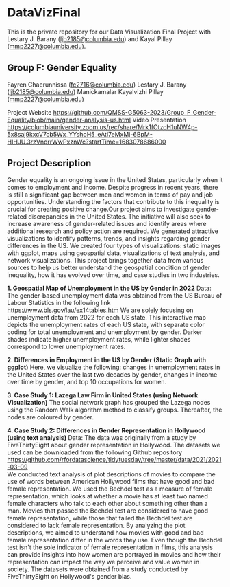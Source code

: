 # DataVizFinal
This is the private repository for our Data Visualization Final Project with Lestary J. Barany (ljb2185@columbia.edu) and Kayal Pillay (mmp2227@columbia.edu).

## Group F: Gender Equality
Fayren Chaerunnissa (fc2716@columbia.edu)
Lestary J. Barany (ljb2185@columbia.edu)
Manickamalar Kayalvizhi Pillay (mmp2227@columbia.edu)

Project Website https://github.com/QMSS-G5063-2023/Group_F_Gender-Equality/blob/main/gender-analysis-us.html
Video Presentation https://columbiauniversity.zoom.us/rec/share/Mrk1fOtzcH1uNW4p-5x8saj9kxcV7cb5Wx_YYshoH5_eAtl7eMxMj-6BpM-HIHJU.3rzVndrrWwPxznWc?startTime=1683078686000

## Project Description
Gender equality is an ongoing issue in the United States, particularly when it comes to employment and income. Despite progress in recent years, there is still a significant gap between men and women in terms of pay and job opportunities. Understanding the factors that contribute to this inequality is crucial for creating positive change.Our project aims to investigate gender-related discrepancies in the United States. The initiative will also seek to increase awareness of gender-related issues and identify areas where additional research and policy action are required. We generated attractive visualizations to identify patterns, trends, and insights regarding gender differences in the US.  We created four types of visualizations: static images with ggplot, maps using geospatial data, visualizations of text analysis, and network visualizations. This project brings together data from various sources to help us better understand the geospatial condition of gender inequality, how it has evolved over time, and case studies in two industries.

**1. Geospatial Map of Unemployment in the US by Gender in 2022**
Data: The gender-based unemployment data was obtained from the US Bureau of Labour Statistics in the following link https://www.bls.gov/lau/ex14tables.htm 
We are solely focusing on unemployment data from 2022 for each US state. This interactive map depicts the unemployment rates of each US state, with separate color coding for total unemployment and unemployment by gender. Darker shades indicate higher unemployment rates, while lighter shades correspond to lower unemployment rates.

**2. Differences in Employment in the US by Gender (Static Graph with ggplot)**
Here, we visualize the following: changes in unemployment rates in the United States over the last two decades by gender, changes in income over time by gender, and top 10 occupations for women.
 
**3. Case Study 1: Lazega Law Firm in United States (using Network Visualization)**
The social network graph has grouped the Lazega nodes using the Random Walk algorithm method to classify groups. Thereafter, the nodes are coloured by gender.

**4. Case Study 2: Differences in Gender Representation in Hollywood (using text analysis)**
Data: The data was originally from a study by FiveThirtyEight about gender representation in Hollywood. The datasets we used can be downloaded from the following Github repository https://github.com/rfordatascience/tidytuesday/tree/master/data/2021/2021-03-09  
We conducted text analysis of plot descriptions of movies to compare the use of words between American Hollywood films that have good and bad female representation. We used the Bechdel test as a measure of female representation, which looks at whether a movie has at least two named female characters who talk to each other about something other than a man. Movies that passed the Bechdel test are considered to have good female representation, while those that failed the Bechdel test are considered to lack female representation. By analyzing the plot descriptions, we aimed to understand how movies with good and bad female representation differ in the words they use. Even though the Bechdel test isn't the sole indicator of female representation in films, this analysis can provide insights into how women are portrayed in movies and how their representation can impact the way we perceive and value women in society. The datasets were obtained from a study conducted by FiveThirtyEight on Hollywood's gender bias. 



